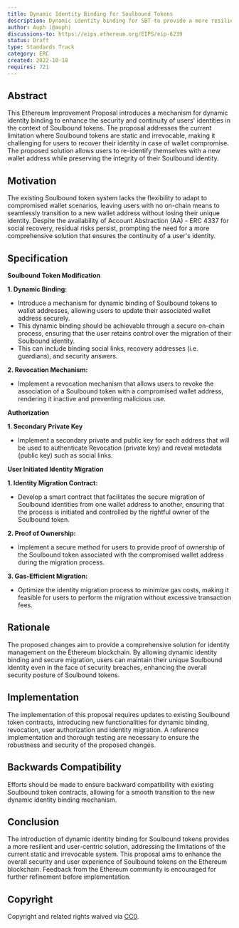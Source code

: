 ```yaml
---
title: Dynamic Identity Binding for Soulbound Tokens
description: Dynamic identity binding for SBT to provide a more resilient and user-centric solution
author: Auph (@auph)
discussions-to: https://eips.ethereum.org/EIPS/eip-6239
status: Draft
type: Standards Track
category: ERC
created: 2022-10-18
requires: 721
---
```


## Abstract

This Ethereum Improvement Proposal introduces a mechanism for dynamic identity binding to enhance the security and continuity of users' identities in the context of Soulbound tokens. The proposal addresses the current limitation where Soulbound tokens are static and irrevocable, making it challenging for users to recover their identity in case of wallet compromise. The proposed solution allows users to re-identify themselves with a new wallet address while preserving the integrity of their Soulbound identity.

## Motivation

The existing Soulbound token system lacks the flexibility to adapt to compromised wallet scenarios, leaving users with no on-chain means to seamlessly transition to a new wallet address without losing their unique identity. Despite the availability of Account Abstraction (AA) - ERC 4337 for social recovery, residual risks persist, prompting the need for a more comprehensive solution that ensures the continuity of a user's identity.

## Specification

**Soulbound Token Modification**

**1. Dynamic Binding:**
- Introduce a mechanism for dynamic binding of Soulbound tokens to wallet addresses, allowing users to update their associated wallet address securely.
- This dynamic binding should be achievable through a secure on-chain process, ensuring that the user retains control over the migration of their Soulbound identity.
- This can include binding social links, recovery addresses (i.e. guardians), and security answers.

**2. Revocation Mechanism:**
- Implement a revocation mechanism that allows users to revoke the association of a Soulbound token with a compromised wallet address, rendering it inactive and preventing malicious use.

**Authorization**

**1. Secondary Private Key**
- Implement a secondary private and public key for each address that will be used to authenticate Revocation (private key) and reveal metadata (public key) such as social links.

**User Initiated Identity Migration**

**1. Identity Migration Contract:**
- Develop a smart contract that facilitates the secure migration of Soulbound identities from one wallet address to another, ensuring that the process is initiated and controlled by the rightful owner of the Soulbound token.

**2. Proof of Ownership:**
- Implement a secure method for users to provide proof of ownership of the Soulbound token associated with the compromised wallet address during the migration process.

**3. Gas-Efficient Migration:**
- Optimize the identity migration process to minimize gas costs, making it feasible for users to perform the migration without excessive transaction fees.

## Rationale

The proposed changes aim to provide a comprehensive solution for identity management on the Ethereum blockchain. By allowing dynamic identity binding and secure migration, users can maintain their unique Soulbound identity even in the face of security breaches, enhancing the overall security posture of Soulbound tokens.

## Implementation

The implementation of this proposal requires updates to existing Soulbound token contracts, introducing new functionalities for dynamic binding, revocation, user authorization and identity migration. A reference implementation and thorough testing are necessary to ensure the robustness and security of the proposed changes.

## Backwards Compatibility

Efforts should be made to ensure backward compatibility with existing Soulbound token contracts, allowing for a smooth transition to the new dynamic identity binding mechanism.

## Conclusion

The introduction of dynamic identity binding for Soulbound tokens provides a more resilient and user-centric solution, addressing the limitations of the current static and irrevocable system. This proposal aims to enhance the overall security and user experience of Soulbound tokens on the Ethereum blockchain. Feedback from the Ethereum community is encouraged for further refinement before implementation.

## Copyright

Copyright and related rights waived via [CC0](../LICENSE.md).
